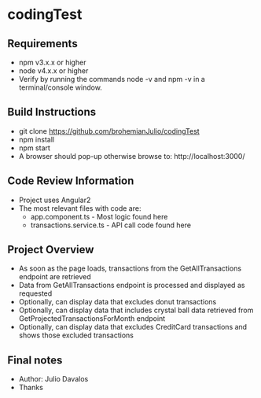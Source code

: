# codingTest

## Requirements
* npm v3.x.x or higher
* node v4.x.x or higher
* Verify by running the commands node -v and npm -v in a terminal/console window.

## Build Instructions
* git clone https://github.com/brohemianJulio/codingTest
* npm install
* npm start
* A browser should pop-up otherwise browse to: http://localhost:3000/

## Code Review Information
* Project uses Angular2
* The most relevant files with code are:
    * app.component.ts - Most logic found here
    * transactions.service.ts - API call code found here


## Project Overview
* As soon as the page loads, transactions from the GetAllTransactions endpoint are retrieved
* Data from GetAllTransactions endpoint is processed and displayed as requested
* Optionally, can display data that excludes donut transactions
* Optionally, can display data that includes crystal ball data retrieved from GetProjectedTransactionsForMonth endpoint
* Optionally, can display data that excludes CreditCard transactions and shows those excluded transactions


## Final notes
* Author: Julio Davalos
* Thanks
